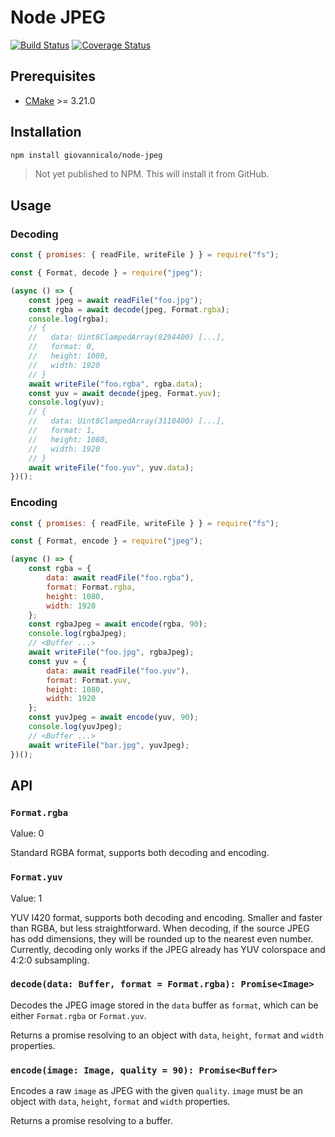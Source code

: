 # Node JPEG

[![Build Status](https://github.com/giovannicalo/node-jpeg/actions/workflows/build.yml/badge.svg)](https://github.com/giovannicalo/node-jpeg/actions/workflows/build.yml)
[![Coverage Status](https://coveralls.io/repos/github/giovannicalo/node-jpeg/badge.svg)](https://coveralls.io/github/giovannicalo/node-jpeg)

## Prerequisites

* [CMake](https://cmake.org/) >= 3.21.0

## Installation

```bash
npm install giovannicalo/node-jpeg
```

> Not yet published to NPM. This will install it from GitHub.

## Usage

### Decoding

```javascript
const { promises: { readFile, writeFile } } = require("fs");

const { Format, decode } = require("jpeg");

(async () => {
    const jpeg = await readFile("foo.jpg");
    const rgba = await decode(jpeg, Format.rgba);
    console.log(rgba);
    // {
    //   data: Uint8ClampedArray(8294400) [...],
    //   format: 0,
    //   height: 1080,
    //   width: 1920
    // }
    await writeFile("foo.rgba", rgba.data);
    const yuv = await decode(jpeg, Format.yuv);
    console.log(yuv);
    // {
    //   data: Uint8ClampedArray(3110400) [...],
    //   format: 1,
    //   height: 1080,
    //   width: 1920
    // }
    await writeFile("foo.yuv", yuv.data);
})();
```

### Encoding

```javascript
const { promises: { readFile, writeFile } } = require("fs");

const { Format, encode } = require("jpeg");

(async () => {
    const rgba = {
        data: await readFile("foo.rgba"),
        format: Format.rgba,
        height: 1080,
        width: 1920
    };
    const rgbaJpeg = await encode(rgba, 90);
    console.log(rgbaJpeg);
    // <Buffer ...>
    await writeFile("foo.jpg", rgbaJpeg);
    const yuv = {
        data: await readFile("foo.yuv"),
        format: Format.yuv,
        height: 1080,
        width: 1920
    };
    const yuvJpeg = await encode(yuv, 90);
    console.log(yuvJpeg);
    // <Buffer ...>
    await writeFile("bar.jpg", yuvJpeg);
})();
```

## API

### `Format.rgba`

Value: 0

Standard RGBA format, supports both decoding and encoding.

### `Format.yuv`

Value: 1

YUV I420 format, supports both decoding and encoding. Smaller and faster than RGBA, but less straightforward. When decoding, if the source JPEG has odd dimensions, they will be rounded up to the nearest even number. Currently, decoding only works if the JPEG already has YUV colorspace and 4:2:0 subsampling.

### `decode(data: Buffer, format = Format.rgba): Promise<Image>`

Decodes the JPEG image stored in the `data` buffer as `format`, which can be either `Format.rgba` or `Format.yuv`.

Returns a promise resolving to an object with `data`, `height`, `format` and `width` properties.

### `encode(image: Image, quality = 90): Promise<Buffer>`

Encodes a raw `image` as JPEG with the given `quality`. `image` must be an object with `data`, `height`, `format` and `width` properties.

Returns a promise resolving to a buffer.
